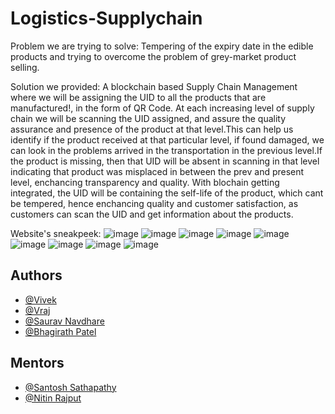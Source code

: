# Logistics-Supplychain

Problem we are trying to solve:
Tempering of the expiry date in the edible products and trying to overcome the problem of grey-market product selling.

Solution we provided:
A blockchain based Supply Chain Management where we will be assigning the UID to all the products that are manufactured!, in the form of QR Code. At each increasing level of supply chain we will be scanning the UID assigned, and assure the quality assurance and presence of the product at that level.This can help us identify if the product received at that particular level, if found damaged, we can look in the problems arrived in the transportation in the previous level.If the product is missing, then that UID will be absent in scanning in that level indicating that product was misplaced in between the prev and present level, enchancing transparency and quality. With blochain getting integrated, the UID will be containing the self-life of the product, which cant be tempered, hence enchancing quality and customer satisfaction, as customers can scan the UID and get information about the products.

Website's sneakpeek:
![image](https://user-images.githubusercontent.com/94098866/219936013-c46ea5f7-f05c-47d3-aed0-09eca5c529c4.png)
![image](https://user-images.githubusercontent.com/94098866/219936032-dffb37c8-6c21-46c4-9270-d240c9cb22a2.png)
![image](https://user-images.githubusercontent.com/94098866/219936059-e3b5a98a-81ca-4391-b0f8-5bad6cc93c5d.png)
![image](https://user-images.githubusercontent.com/94098866/219936092-bc612076-0864-4274-a5c7-64175750cb10.png)
![image](https://user-images.githubusercontent.com/94098866/219936106-44a473fb-64c9-4818-bb61-9d20c3b4e1c2.png)
![image](https://user-images.githubusercontent.com/94098866/219936115-ec3613a3-39ae-4940-8865-95661ed94f6b.png)
![image](https://user-images.githubusercontent.com/94098866/219936131-db25d10f-19a4-4772-bf48-5ce0c582b7f9.png)
![image](https://user-images.githubusercontent.com/94098866/219936144-62a7d25a-4f66-4d50-9dd3-1fe8a8625261.png)
![image](https://user-images.githubusercontent.com/94098866/219936160-3fe8c39e-743e-4e51-8ff5-c5719b5ed558.png)

<!-- add 4 authors and 2 mentors with src link -->

## Authors

- [@Vivek](https://github.com/Vivek-C-Shah/)
- [@Vraj](https://github.com/vraj1103/)
- [@Saurav Navdhare](https://github.com/Saurav-Navdhare/)
- [@Bhagirath Patel](https://github.com/bhagirath-bhp/)

## Mentors

- [@Santosh Sathapathy](https://www.linkedin.com/in/santosh-satpathy-5815a344/)
- [@Nitin Rajput](https://www.linkedin.com/in/nitin-singh-rajput-3b6158185/)
